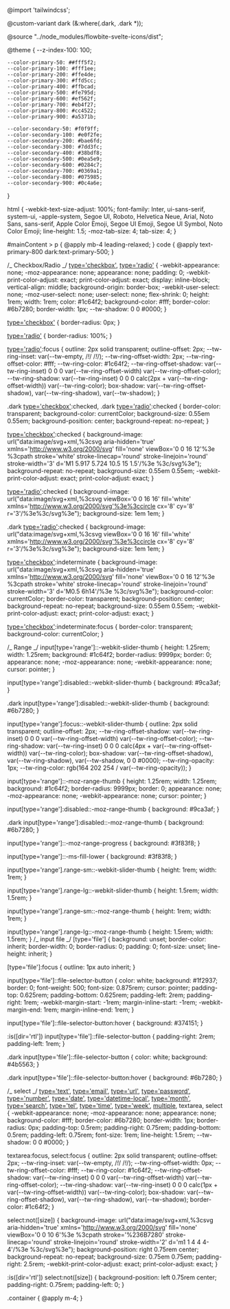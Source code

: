 @import 'tailwindcss';

@custom-variant dark (&:where(.dark, .dark \*));

@source "../node_modules/flowbite-svelte-icons/dist";

@theme {
--z-index-100: 100;

    --color-primary-50: ##fff5f2;
    --color-primary-100: #fff1ee;
    --color-primary-200: #ffe4de;
    --color-primary-300: #ffd5cc;
    --color-primary-400: #ffbcad;
    --color-primary-500: #fe795d;
    --color-primary-600: #ef562f;
    --color-primary-700: #eb4f27;
    --color-primary-800: #cc4522;
    --color-primary-900: #a5371b;

    --color-secondary-50: #f0f9ff;
    --color-secondary-100: #e0f2fe;
    --color-secondary-200: #bae6fd;
    --color-secondary-300: #7dd3fc;
    --color-secondary-400: #38bdf8;
    --color-secondary-500: #0ea5e9;
    --color-secondary-600: #0284c7;
    --color-secondary-700: #0369a1;
    --color-secondary-800: #075985;
    --color-secondary-900: #0c4a6e;

}

html {
-webkit-text-size-adjust: 100%;
font-family:
Inter,
ui-sans-serif,
system-ui,
-apple-system,
Segoe UI,
Roboto,
Helvetica Neue,
Arial,
Noto Sans,
sans-serif,
Apple Color Emoji,
Segoe UI Emoji,
Segoe UI Symbol,
Noto Color Emoji;
line-height: 1.5;
-moz-tab-size: 4;
tab-size: 4;
}

#mainContent > p {
@apply mb-4 leading-relaxed;
}
code {
@apply text-primary-800 dark:text-primary-500;
}

/_ Checkbox/Radio _/
[type='checkbox'],
[type='radio'] {
-webkit-appearance: none;
-moz-appearance: none;
appearance: none;
padding: 0;
-webkit-print-color-adjust: exact;
print-color-adjust: exact;
display: inline-block;
vertical-align: middle;
background-origin: border-box;
-webkit-user-select: none;
-moz-user-select: none;
user-select: none;
flex-shrink: 0;
height: 1rem;
width: 1rem;
color: #1c64f2;
background-color: #fff;
border-color: #6b7280;
border-width: 1px;
--tw-shadow: 0 0 #0000;
}

[type='checkbox'] {
border-radius: 0px;
}

[type='radio'] {
border-radius: 100%;
}

[type='checkbox']: focus,

[type='radio']:focus {
outline: 2px solid transparent;
outline-offset: 2px;
--tw-ring-inset: var(--tw-empty, /_!_/ /_!_/);
--tw-ring-offset-width: 2px;
--tw-ring-offset-color: #fff;
--tw-ring-color: #1c64f2;
--tw-ring-offset-shadow: var(--tw-ring-inset) 0 0 0 var(--tw-ring-offset-width)
var(--tw-ring-offset-color);
--tw-ring-shadow: var(--tw-ring-inset) 0 0 0 calc(2px + var(--tw-ring-offset-width))
var(--tw-ring-color);
box-shadow: var(--tw-ring-offset-shadow), var(--tw-ring-shadow), var(--tw-shadow);
}

[type='checkbox']: checked,
[type='radio']: checked,

.dark [type='checkbox']:checked,
.dark [type='radio']:checked {
border-color: transparent;
background-color: currentColor;
background-size: 0.55em 0.55em;
background-position: center;
background-repeat: no-repeat;
}

[type='checkbox']:checked {
background-image: url("data:image/svg+xml,%3csvg aria-hidden='true' xmlns='http://www.w3.org/2000/svg' fill='none' viewBox='0 0 16 12'%3e %3cpath stroke='white' stroke-linecap='round' stroke-linejoin='round' stroke-width='3' d='M1 5.917 5.724 10.5 15 1.5'/%3e %3c/svg%3e");
background-repeat: no-repeat;
background-size: 0.55em 0.55em;
-webkit-print-color-adjust: exact;
print-color-adjust: exact;
}

[type='radio']:checked {
background-image: url("data:image/svg+xml,%3csvg viewBox='0 0 16 16' fill='white' xmlns='http://www.w3.org/2000/svg'%3e%3ccircle cx='8' cy='8' r='3'/%3e%3c/svg%3e");
background-size: 1em 1em;
}

.dark [type='radio']:checked {
background-image: url("data:image/svg+xml,%3csvg viewBox='0 0 16 16' fill='white' xmlns='http://www.w3.org/2000/svg'%3e%3ccircle cx='8' cy='8' r='3'/%3e%3c/svg%3e");
background-size: 1em 1em;
}

[type='checkbox']:indeterminate {
background-image: url("data:image/svg+xml,%3csvg aria-hidden='true' xmlns='http://www.w3.org/2000/svg' fill='none' viewBox='0 0 16 12'%3e %3cpath stroke='white' stroke-linecap='round' stroke-linejoin='round' stroke-width='3' d='M0.5 6h14'/%3e %3c/svg%3e");
background-color: currentColor;
border-color: transparent;
background-position: center;
background-repeat: no-repeat;
background-size: 0.55em 0.55em;
-webkit-print-color-adjust: exact;
print-color-adjust: exact;
}

[type='checkbox']: indeterminate:hover,

[type='checkbox']:indeterminate:focus {
border-color: transparent;
background-color: currentColor;
}

/_ Range _/
input[type='range']::-webkit-slider-thumb {
height: 1.25rem;
width: 1.25rem;
background: #1c64f2;
border-radius: 9999px;
border: 0;
appearance: none;
-moz-appearance: none;
-webkit-appearance: none;
cursor: pointer;
}

input[type='range']:disabled::-webkit-slider-thumb {
background: #9ca3af;
}

.dark input[type='range']:disabled::-webkit-slider-thumb {
background: #6b7280;
}

input[type='range']:focus::-webkit-slider-thumb {
outline: 2px solid transparent;
outline-offset: 2px;
--tw-ring-offset-shadow: var(--tw-ring-inset) 0 0 0 var(--tw-ring-offset-width)
var(--tw-ring-offset-color);
--tw-ring-shadow: var(--tw-ring-inset) 0 0 0 calc(4px + var(--tw-ring-offset-width))
var(--tw-ring-color);
box-shadow: var(--tw-ring-offset-shadow), var(--tw-ring-shadow), var(--tw-shadow, 0 0 #0000);
--tw-ring-opacity: 1px;
--tw-ring-color: rgb(164 202 254 / var(--tw-ring-opacity));
}

input[type='range']::-moz-range-thumb {
height: 1.25rem;
width: 1.25rem;
background: #1c64f2;
border-radius: 9999px;
border: 0;
appearance: none;
-moz-appearance: none;
-webkit-appearance: none;
cursor: pointer;
}

input[type='range']:disabled::-moz-range-thumb {
background: #9ca3af;
}

.dark input[type='range']:disabled::-moz-range-thumb {
background: #6b7280;
}

input[type='range']::-moz-range-progress {
background: #3f83f8;
}

input[type='range']::-ms-fill-lower {
background: #3f83f8;
}

input[type='range'].range-sm::-webkit-slider-thumb {
height: 1rem;
width: 1rem;
}

input[type='range'].range-lg::-webkit-slider-thumb {
height: 1.5rem;
width: 1.5rem;
}

input[type='range'].range-sm::-moz-range-thumb {
height: 1rem;
width: 1rem;
}

input[type='range'].range-lg::-moz-range-thumb {
height: 1.5rem;
width: 1.5rem;
}
/_ input file _/
[type='file'] {
background: unset;
border-color: inherit;
border-width: 0;
border-radius: 0;
padding: 0;
font-size: unset;
line-height: inherit;
}

[type='file']:focus {
outline: 1px auto inherit;
}

input[type='file']::file-selector-button {
color: white;
background: #1f2937;
border: 0;
font-weight: 500;
font-size: 0.875rem;
cursor: pointer;
padding-top: 0.625rem;
padding-bottom: 0.625rem;
padding-left: 2rem;
padding-right: 1rem;
-webkit-margin-start: -1rem;
margin-inline-start: -1rem;
-webkit-margin-end: 1rem;
margin-inline-end: 1rem;
}

input[type='file']::file-selector-button:hover {
background: #374151;
}

:is([dir='rtl']) input[type='file']::file-selector-button {
padding-right: 2rem;
padding-left: 1rem;
}

.dark input[type='file']::file-selector-button {
color: white;
background: #4b5563;
}

.dark input[type='file']::file-selector-button:hover {
background: #6b7280;
}

/_ select _/
[type='text'],
[type='email'],
[type='url'],
[type='password'],
[type='number'],
[type='date'],
[type='datetime-local'],
[type='month'],
[type='search'],
[type='tel'],
[type='time'],
[type='week'],
[multiple],
textarea,
select {
-webkit-appearance: none;
-moz-appearance: none;
appearance: none;
background-color: #fff;
border-color: #6b7280;
border-width: 1px;
border-radius: 0px;
padding-top: 0.5rem;
padding-right: 0.75rem;
padding-bottom: 0.5rem;
padding-left: 0.75rem;
font-size: 1rem;
line-height: 1.5rem;
--tw-shadow: 0 0 #0000;
}

[type='text']: focus,
[type='email']: focus,
[type='url']: focus,
[type='password']: focus,
[type='number']: focus,
[type='date']: focus,
[type='datetime-local']: focus,
[type='month']: focus,
[type='search']: focus,
[type='tel']: focus,
[type='time']: focus,
[type='week']: focus,
[multiple]: focus,

textarea:focus,
select:focus {
outline: 2px solid transparent;
outline-offset: 2px;
--tw-ring-inset: var(--tw-empty, /_!_/ /_!_/);
--tw-ring-offset-width: 0px;
--tw-ring-offset-color: #fff;
--tw-ring-color: #1c64f2;
--tw-ring-offset-shadow: var(--tw-ring-inset) 0 0 0 var(--tw-ring-offset-width)
var(--tw-ring-offset-color);
--tw-ring-shadow: var(--tw-ring-inset) 0 0 0 calc(1px + var(--tw-ring-offset-width))
var(--tw-ring-color);
box-shadow: var(--tw-ring-offset-shadow), var(--tw-ring-shadow), var(--tw-shadow);
border-color: #1c64f2;
}

select:not([size]) {
background-image: url("data:image/svg+xml,%3csvg aria-hidden='true' xmlns='http://www.w3.org/2000/svg' fill='none' viewBox='0 0 10 6'%3e %3cpath stroke='%236B7280' stroke-linecap='round' stroke-linejoin='round' stroke-width='2' d='m1 1 4 4 4-4'/%3e %3c/svg%3e");
background-position: right 0.75rem center;
background-repeat: no-repeat;
background-size: 0.75em 0.75em;
padding-right: 2.5rem;
-webkit-print-color-adjust: exact;
print-color-adjust: exact;
}

:is([dir='rtl']) select:not([size]) {
background-position: left 0.75rem center;
padding-right: 0.75rem;
padding-left: 0;
}

.container {
@apply m-4;
}
